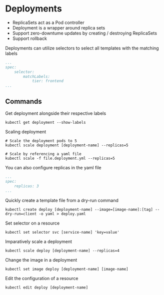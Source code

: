 # Deployments

- ReplicaSets act as a Pod controller
- Deployment is a wrapper around replica sets
- Support zero-downtume updates by creating / destroying ReplicaSets
- Support rollback

Deployments can utilize selectors to select all templates with the matching labels
```yaml
...
spec:
    selector:
        matchLabels:
            tier: frontend
...
```

## Commands
Get deployment alongside their respective labels
```
kubectl get deployment --show-labels
```

Scaling deployment
```
# Scale the deployment pods to 5
kubectl scale deployment [deployment-name] --replicas=5

# Scale by referencing a yaml file
kubectl scale -f file.deployment.yml --replicas=5
```

You can also configure replicas in the yaml file
```yaml
...
spec:
    replicas: 3
...
```

Quickly create a template file from a dry-run command

```
kubectl create deploy [deployment-name] --image=[image-name]:[tag] --dry-run=client -o yaml > deploy.yaml
```

Set selector on a resource
```
kubectl set selector svc [service-name] 'key=value'
```

Imparatively scale a deployment
```
kubectl scale deploy [deployment-name] --replicas=4
```

Change the image in a deployment
```
kubectl set image deploy [deployment-name] [image-name]
```

Edit the configuration of a resource
```
kubectl edit deploy [deployment-name]
```
